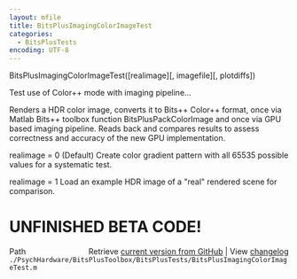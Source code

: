 ```yaml
---
layout: mfile
title: BitsPlusImagingColorImageTest
categories:
  - BitsPlusTests
encoding: UTF-8
---
```


BitsPlusImagingColorImageTest([realimage][, imagefile][, plotdiffs])

Test use of Color++ mode with imaging pipeline...

Renders a HDR color image, converts it to Bits++ Color++ format, once via
Matlab Bits++ toolbox function BitsPlusPackColorImage and once via GPU
based imaging pipeline. Reads back and compares results to assess
correctness and accuracy of the new GPU implementation.

realimage = 0 (Default) Create color gradient pattern with all 65535
possible values for a systematic test.

realimage = 1 Load an example HDR image of a "real" rendered scene for
comparison.

# UNFINISHED BETA CODE!



<div class="code_header" style="text-align:right;">
  <span style="float:left;">Path&nbsp;&nbsp;</span> <span class="counter">Retrieve <a href=
  "https://raw.github.com/Psychtoolbox-3/Psychtoolbox-3/beta/./PsychHardware/BitsPlusToolbox/BitsPlusTests/BitsPlusImagingColorImageTest.m">current version from GitHub</a> | View <a href=
  "https://github.com/Psychtoolbox-3/Psychtoolbox-3/commits/beta/./PsychHardware/BitsPlusToolbox/BitsPlusTests/BitsPlusImagingColorImageTest.m">changelog</a></span>
</div>
<div class="code">
  <code>./PsychHardware/BitsPlusToolbox/BitsPlusTests/BitsPlusImagingColorImageTest.m</code>
</div>
